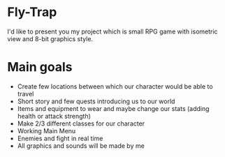 # Fly-Trap

I'd like to present you my project which is small RPG game with isometric view and 8-bit graphics style.

# Main goals

- Create few locations between which our character would be able to travel
- Short story and few quests introducing us to our world
- Items and equipment to wear and maybe change our stats (adding health or attack strength)
- Make 2/3 different classes for our character
- Working Main Menu
- Enemies and fight in real time
- All graphics and sounds will be made by me    
